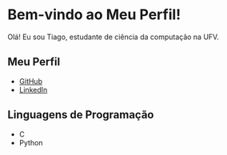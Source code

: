 # Bem-vindo ao Meu Perfil!

Olá! Eu sou Tiago, estudante de ciência da computação na UFV.


## Meu Perfil

- [GitHub](https://github.com/nunesfnj)
- [LinkedIn](https://www.linkedin.com/in/tiago-nunes-matos-124a162a7/)

## Linguagens de Programação

- C
- Python